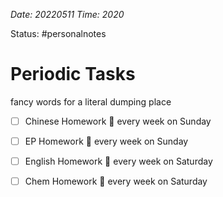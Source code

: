 *Date: 20220511 Time: 2020*

Status: #personalnotes 

# Periodic Tasks

fancy words for a literal dumping place

- [ ] Chinese Homework 🔁 every week on Sunday
- [ ] EP Homework 🔁 every week on Sunday
- [ ] English Homework 🔁 every week on Saturday
- [ ] Chem Homework 🔁 every week on Saturday



